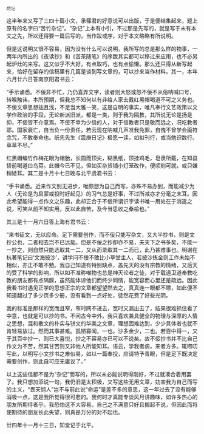     后记 

   这半年来又写了三四十篇小文，承篠君的好意说可以出版，于是便结集起来，题上原有的名字曰“苦竹杂记”。“杂记”上本有小引，不过那是先写的，就是写于未有本文之先，所以还得要一篇后写的，当作跋或序，对于本文略略有所说明。

   但是这说明又很不容易，因为没有什么可以说明，我所写的总是那么样的物事，一两年内所出的《夜读抄》和《苦茶随笔》的序跋其实都可以移过来应用，也不必另起炉灶的来写。这又似乎不大好，有点取巧，也有点偷懒。那么还只得从新写起来，恰好在留存的信稿里有几篇是谈到写文章的，可以抄来当作材料。其一，本年六月廿六日答南京阳君书云：

   “手示诵悉。不佞非不忙，乃仍喜弄文字，读者则大怒或怨不佞不从俗呐喊口号，转喉触讳，本所预期，但我总不知何以有非给人家去戴红黑帽喝道不可之义务也。不佞文章思想拙且浅，不足当大雅一笑，这是自明的事实，唯凡奉行文艺政策以文学作政治的手段，无论新派旧派，都是一类，则于我为隔教，其所说无论是扬是抑，不佞皆不介意焉。不佞不幸为少信的人，对于信教者只是敬而远之，况吃教者耶。国家衰亡，自当负一份责任，若云现在呐喊几声准我免罪，自愧不曾学会画符念咒，不敢奉命也。纸先先生《震庚日记》极愿一读，如拟刊行，或当勉识数行。草草不尽。”

   红黑帽编竹作梅花眼为帽胎，长圆而顶尖，糊黑纸，顶挂鸡毛，皂隶所戴，在知县轿前喝道曰乌荷。此帽今已不见，但如买杂货铺小灯笼改作，便顷刻可就，或只嫌稍矮耳。其二是十月十七日晚与北平虞君书云：

   “手书诵悉。近来作文别无进步，唯颇想为自己而写，亦殊不易办到，而能减少为人（无论是为启蒙或投时好起见）的习气总是好事，不过所减亦才分毫之末耳。因此希望能得一点作文之乐趣，此却正合于不佞所谓识字读书唯一用处在于消遣之说，可笑从前不知实用，反以此自苦，及今当思收之桑榆也。”

   其三是十一月六日答上海有君书云：

   “来书征文，无以应命。足下需要创作，而不佞只能写杂文，又大半抄书，则是文抄公也，二者相去岂不已远哉。但是不佞之抄却亦不易，夫天下之书多矣，不能一一抄之，则自然只能选取其一二，又从而录取其一二而已，此乃甚难事也。明谢在杭著笔记曰‘文海披沙’，讲学问不佞不敢比小草堂主人，若披沙拣金则工作未始不相似，亦正不敢不勉。我自己知道有特别缺点，盖先天的没有宗教的情绪，又后天的受了科学的影响，所以如不准称唯物也总是神灭论者之徒，对于载道卫道奉教吃教的朋友都有点隔膜，虽然能体谅他们而终少同情，能宽容而心里还是疏远。因此我看书时遇见正学的思想正宗的文章都望望然去之，真真连一眼都不瞟，如此便不知道翻过了多少页多少册，没有看到一点好处，徒然花费了好些光阴。

   我的标准是那样的宽而且窄，窄时网不进去，宽时又漏出去了，结果很难抓住看了中意，也就是可以抄的书。不问古今中外，我只喜欢兼具健全的物理与深厚的人情之思想，混和散文的朴实与骈文的华美之文章，理想固难达到，少少具体者也就不肯轻易放过。然而其事甚难。孤陋寡闻，一也。沙多金少，二也。若百中得一，又于其百中抄一，则已大喜悦，抄之不容易亦已可以不说矣。故不佞抄书并不比自己作文为不苦，然其甘苦则又非他人所能知耳。语云，学我者病，来者方多。辄唠叨写此，以明写小文抄书之难似易，如以一篇奉投，应请特予青眼，但是足下既决定需要创作，则此自可应无庸议了。”

   以上这些信都不是为“杂记”而写的，所以未必能说明得刚好，不过就凑合着用罢了。我只想加添说一句，我仍旧是太积极，又写这些无用文章，妨害我为自己而写的主义，“畏天悯人”岂不与前此说“命运”是差不多的意思，这一年过去了没有能够消极一点，这是我所觉得很可悲的。我何时才真能专谈风月讲趣味，如许多热心的朋友所期待者乎。我恐怕这不大容易。自己之不满意只好且搁起不说，但因此而将使期待的朋友长此失望，则真是万分的对不起也。

   廿四年十一月十三日，知堂记于北平。

